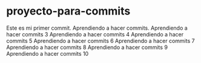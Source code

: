 # proyecto-para-commits
Este es mi primer commit.
Aprendiendo a hacer commits.
Aprendiendo a hacer commits 3
Aprendiendo a hacer commits 4
Aprendiendo a hacer commits 5
Aprendiendo a hacer commits 6
Aprendiendo a hacer commits 7
Aprendiendo a hacer commits 8
Aprendiendo a hacer commits 9
Aprendiendo a hacer commits 10
